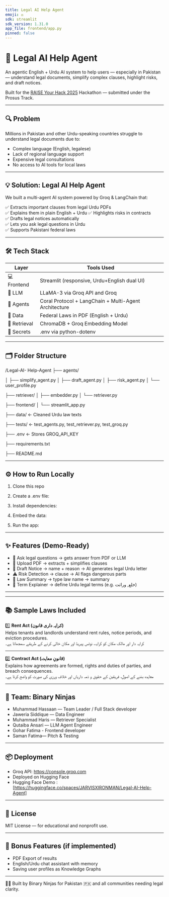 ```yaml
---
title: Legal AI Help Agent
emoji: ⚖️
sdk: streamlit
sdk_version: 1.31.0
app_file: frontend/app.py
pinned: false
---
```


# 🧠 Legal AI Help Agent
An agentic English + Urdu AI system to help users — especially in Pakistan — understand legal documents, simplify complex clauses, highlight risks, and draft notices.


Built for the [RAISE Your Hack 2025](https://lablab.ai/event/raise-your-hack) Hackathon — submitted under the Prosus Track.

---

## 🔍 Problem  
Millions in Pakistan and other Urdu-speaking countries struggle to understand legal documents due to:

- Complex language (English, legalese)  
- Lack of regional language support  
- Expensive legal consultations  
- No access to AI tools for local laws

---

## 💡 Solution: Legal AI Help Agent 
We built a multi-agent AI system powered by Groq & LangChain that:

✅ Extracts important clauses from legal Urdu PDFs  
✅ Explains them in plain English + Urdu
✅ Highlights risks in contracts  
✅ Drafts legal notices automatically  
✅ Lets you ask legal questions in Urdu  
✅ Supports Pakistani federal laws

---

## 🛠️ Tech Stack

| Layer         | Tools Used                                      |
|---------------|--------------------------------------------------|
| 💻 Frontend    | Streamlit (responsive, Urdu+English dual UI)    |
| 🧠 LLM         | LLaMA-3 via Groq API and Groq                          |
| 🧱 Agents       | Coral Protocol + LangChain + Multi-Agent Architecture            |
| 📄 Data        |  Federal Laws in PDF (English + Urdu)        |
| 🔎 Retrieval   | ChromaDB + Groq Embedding Model                 |
| 🔐 Secrets     | .env via python-dotenv                          |

---

## 🗂️ Folder Structure

/Legal-AI- Help-Agent
├── agents/

│ ├── simplify_agent.py
│ ├── draft_agent.py
│ ├── risk_agent.py
│ └── user_profile.py

├── retriever/
│ ├── embedder.py
│ └── retriever.py

├── frontend/
│ └── streamlit_app.py

├── data/ ← Cleaned Urdu law texts

├── tests/ ← test_agents.py, test_retriever.py, test_groq.py

├── .env ← Stores GROQ_API_KEY

├── requirements.txt

├── README.md


---

## ⚙️ How to Run Locally

1. Clone this repo  

2. Create a .env file:

3. Install dependencies:

4. Embed the data:

5. Run the app:

---

## ✨ Features (Demo-Ready)

- 🧠 Ask legal questions → gets answer from PDF or LLM  
- 📄 Upload PDF → extracts + simplifies clauses  
- 📝 Draft Notice → name + reason → AI generates legal Urdu letter  
- ⚠ Risk Detection → clause → AI flags dangerous parts  
- 📘 Law Summary → type law name → summary  
- 📖 Term Explainer → define Urdu legal terms (e.g. خلع, وراثت)

---

---
## 📚 Sample Laws Included

1️⃣ **Rent Act (کرایہ داری قانون)**  
Helps tenants and landlords understand rent rules, notice periods, and eviction procedures.  
کرایہ دار اور مالک مکان کو کرایہ، نوٹس پیریڈ اور مکان خالی کرنے کے طریقے سمجھاتا ہے۔

---

2️⃣ **Contract Act (قانونِ معاہدہ)**  
Explains how agreements are formed, rights and duties of parties, and breach consequences.  
معاہدہ بننے کے اصول، فریقین کے حقوق و ذمہ داریاں اور خلاف ورزی کی صورت کو واضح کرتا ہے۔

---

## 👥 Team: Binary Ninjas

- Muhammad Hassaan — Team Leader / Full Stack developer
- Jaweria Siddique — Data Engineer
- Muhammad Haris — Retriever Specialist
- Qutaiba Ansari — LLM Agent Engineer
- Gohar Fatima - Frontend developer
- Saman Fatima— Pitch & Testing

---

## 📦 Deployment

- Groq API: https://console.groq.com  
- Deployed on Hugging Face
- Hugging Face Demo : [https://huggingface.co/spaces/JARVISXIRONMAN/Legal-AI-Help-Agent]

---

## 📌 License

MIT License — for educational and nonprofit use.

---

## 🚀 Bonus Features (if implemented)

- PDF Export of results  
- English/Urdu chat assistant with memory  
- Saving user profiles as Knowledge Graphs

---

👨‍⚖️ Built by Binary Ninjas for Pakistan 🇵🇰 and all communities needing legal clarity.



